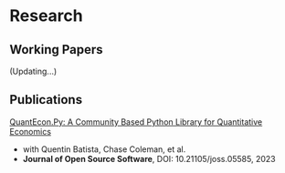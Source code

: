 # Research 

## Working Papers

(Updating...)

## Publications

[QuantEcon.Py: A Community Based Python Library for Quantitative Economics](https://doi.org/10.21105/joss.05585)
- with Quentin Batista, Chase Coleman, et al.
- **Journal of Open Source Software**, DOI: 10.21105/joss.05585, 2023

